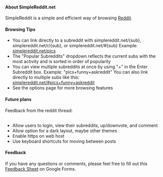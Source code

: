 <div class="col-xs-12">
	<h4>About SimpleReddit.net</h4>
	<p>SimpleReddit is a simple and efficient way of browsing <a target="_blank" href="http://reddit.com">Reddit</a>.</p>
	<h4>Browsing Tips</h4>
	<ul>
		<li>You can link directly to a subreddit with simplereddit.net/{sub}, simplereddit.net/r/{sub}, or simplereddit.net/#{sub} Example: <a href="pics">simplereddit.net/pics</a></li>
		<li>The "Popular Subreddits" dropdown reflects the current subs with the most activity and is sorted in order of popularity</li>
		<li>You can view multiple subreddits at once by using "+" in the Enter Subreddit box. Example: "pics+funny+askreddit" You can also link directly to multiple subs like this: <a href="http://simplereddit.net/#pics+funny+askreddit">simplereddit.net/#pics+funny+askreddit</a></li>
		<li>See the options page for more browsing features</li>
	</ul>
	<h4>Future plans</h4>
	Feedback from the reddit thread:<br /><br />
	<ul>
		<li>Allow users to login, view their subreddits, up/downvote, and comment</li>
		<li>Allow option for a dark layout, maybe other themes</li>
		<li>Enable https on web host</li>
		<li>Use keyboard shortcuts for moving between posts</li>
	</ul>
	<h4>Feedback</h4>
	<p>If you have any questions or comments, please feel free to fill out this <a target="_blank" href="http://goo.gl/forms/SZ6w8x0Mnc">Feedback Sheet</a> on Google Forms.</p>
	<br />
</div>
